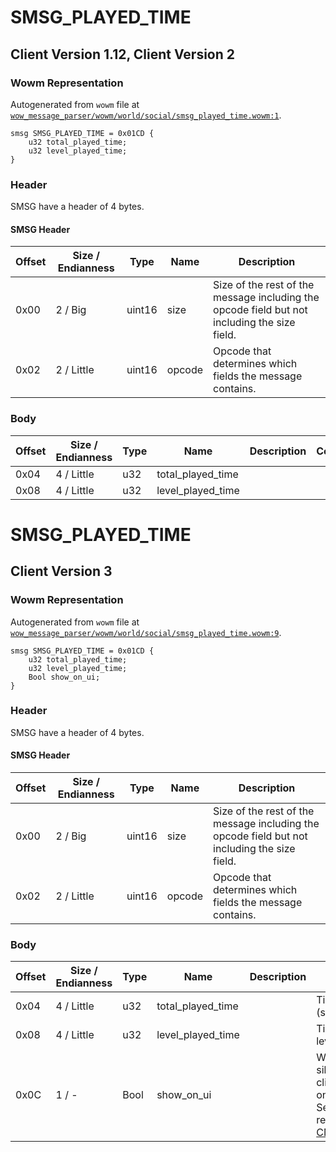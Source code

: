 # SMSG_PLAYED_TIME

## Client Version 1.12, Client Version 2

### Wowm Representation

Autogenerated from `wowm` file at [`wow_message_parser/wowm/world/social/smsg_played_time.wowm:1`](https://github.com/gtker/wow_messages/tree/main/wow_message_parser/wowm/world/social/smsg_played_time.wowm#L1).
```rust,ignore
smsg SMSG_PLAYED_TIME = 0x01CD {
    u32 total_played_time;
    u32 level_played_time;
}
```
### Header

SMSG have a header of 4 bytes.

#### SMSG Header

| Offset | Size / Endianness | Type   | Name   | Description |
| ------ | ----------------- | ------ | ------ | ----------- |
| 0x00   | 2 / Big           | uint16 | size   | Size of the rest of the message including the opcode field but not including the size field.|
| 0x02   | 2 / Little        | uint16 | opcode | Opcode that determines which fields the message contains.|

### Body

| Offset | Size / Endianness | Type | Name | Description | Comment |
| ------ | ----------------- | ---- | ---- | ----------- | ------- |
| 0x04 | 4 / Little | u32 | total_played_time |  |  |
| 0x08 | 4 / Little | u32 | level_played_time |  |  |

# SMSG_PLAYED_TIME

## Client Version 3

### Wowm Representation

Autogenerated from `wowm` file at [`wow_message_parser/wowm/world/social/smsg_played_time.wowm:9`](https://github.com/gtker/wow_messages/tree/main/wow_message_parser/wowm/world/social/smsg_played_time.wowm#L9).
```rust,ignore
smsg SMSG_PLAYED_TIME = 0x01CD {
    u32 total_played_time;
    u32 level_played_time;
    Bool show_on_ui;
}
```
### Header

SMSG have a header of 4 bytes.

#### SMSG Header

| Offset | Size / Endianness | Type   | Name   | Description |
| ------ | ----------------- | ------ | ------ | ----------- |
| 0x00   | 2 / Big           | uint16 | size   | Size of the rest of the message including the opcode field but not including the size field.|
| 0x02   | 2 / Little        | uint16 | opcode | Opcode that determines which fields the message contains.|

### Body

| Offset | Size / Endianness | Type | Name | Description | Comment |
| ------ | ----------------- | ---- | ---- | ----------- | ------- |
| 0x04 | 4 / Little | u32 | total_played_time |  | Time played in total (seconds) |
| 0x08 | 4 / Little | u32 | level_played_time |  | Time played on this level (seconds) |
| 0x0C | 1 / - | Bool | show_on_ui |  | Whether this is a silent query or the client should show it on the UI (chat box).<br/>Send back the value received in [CMSG_PLAYED_TIME](./cmsg_played_time.md) |

